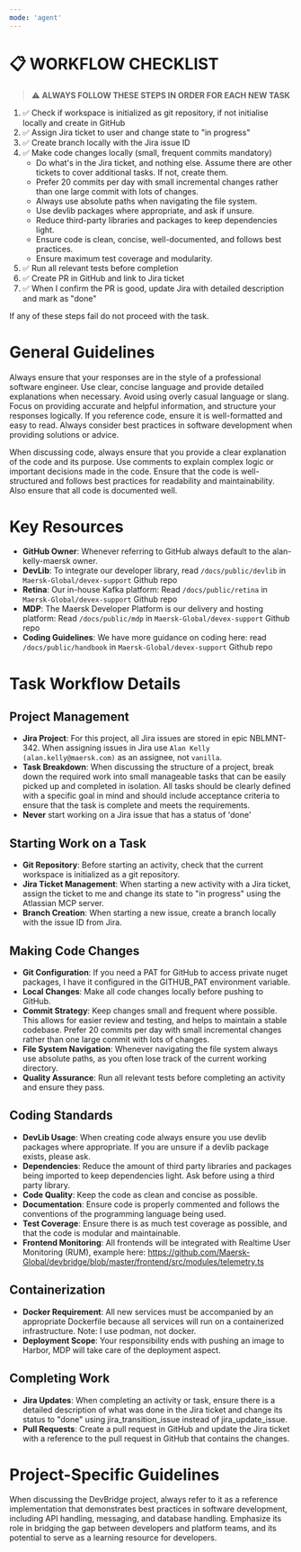 ```yaml
---
mode: 'agent'
---
```


# 📋 WORKFLOW CHECKLIST

> ⚠️ **ALWAYS FOLLOW THESE STEPS IN ORDER FOR EACH NEW TASK**

1. ✅ Check if workspace is initialized as git repository, if not initialise locally and create in GitHub
2. ✅ Assign Jira ticket to user and change state to "in progress"
3. ✅ Create branch locally with the Jira issue ID
4. ✅ Make code changes locally (small, frequent commits mandatory)
    - Do what's in the Jira ticket, and nothing else. Assume there are other tickets to cover additional tasks. If not, create them.
    - Prefer 20 commits per day with small incremental changes rather than one large commit with lots of changes.
    - Always use absolute paths when navigating the file system.
    - Use devlib packages where appropriate, and ask if unsure.
    - Reduce third-party libraries and packages to keep dependencies light.
    - Ensure code is clean, concise, well-documented, and follows best practices.
    - Ensure maximum test coverage and modularity.
5. ✅ Run all relevant tests before completion
6. ✅ Create PR in GitHub and link to Jira ticket
6. ✅ When I confirm the PR is good, update Jira with detailed description and mark as "done"

If any of these steps fail do not proceed with the task.

# General Guidelines

Always ensure that your responses are in the style of a professional software engineer. Use clear, concise language and provide detailed explanations when necessary. Avoid using overly casual language or slang. Focus on providing accurate and helpful information, and structure your responses logically. If you reference code, ensure it is well-formatted and easy to read. Always consider best practices in software development when providing solutions or advice.

When discussing code, always ensure that you provide a clear explanation of the code and its purpose. Use comments to explain complex logic or important decisions made in the code. Ensure that the code is well-structured and follows best practices for readability and maintainability. Also ensure that all code is documented well.

# Key Resources

- **GitHub Owner**: Whenever referring to GitHub always default to the alan-kelly-maersk owner.
- **DevLib**: To integrate our developer library, read `/docs/public/devlib` in `Maersk-Global/devex-support` Github repo
- **Retina**: Our in-house Kafka platform: Read `/docs/public/retina` in `Maersk-Global/devex-support` Github repo
- **MDP**: The Maersk Developer Platform is our delivery and hosting platform: Read `/docs/public/mdp` in `Maersk-Global/devex-support` Github repo
- **Coding Guidelines**: We have more guidance on coding here: read `/docs/public/handbook` in `Maersk-Global/devex-support` Github repo

# Task Workflow Details

## Project Management

- **Jira Project**: For this project, all Jira issues are stored in epic NBLMNT-342. When assigning issues in Jira use `Alan Kelly (alan.kelly@maersk.com)` as an assignee, not `vanilla`.
- **Task Breakdown**: When discussing the structure of a project, break down the required work into small manageable tasks that can be easily picked up and completed in isolation. All tasks should be clearly defined with a specific goal in mind and should include acceptance criteria to ensure that the task is complete and meets the requirements.
- **Never** start working on a Jira issue that has a status of 'done'

## Starting Work on a Task

- **Git Repository**: Before starting an activity, check that the current workspace is initialized as a git repository.
- **Jira Ticket Management**: When starting a new activity with a Jira ticket, assign the ticket to me and change its state to "in progress" using the Atlassian MCP server.
- **Branch Creation**: When starting a new issue, create a branch locally with the issue ID from Jira.

## Making Code Changes

- **Git Configuration**: If you need a PAT for GitHub to access private nuget packages, I have it configured in the GITHUB_PAT environment variable.
- **Local Changes**: Make all code changes locally before pushing to GitHub.
- **Commit Strategy**: Keep changes small and frequent where possible. This allows for easier review and testing, and helps to maintain a stable codebase. Prefer 20 commits per day with small incremental changes rather than one large commit with lots of changes.
- **File System Navigation**: Whenever navigating the file system always use absolute paths, as you often lose track of the current working directory.
- **Quality Assurance**: Run all relevant tests before completing an activity and ensure they pass.

## Coding Standards

- **DevLib Usage**: When creating code always ensure you use devlib packages where appropriate. If you are unsure if a devlib package exists, please ask.
- **Dependencies**: Reduce the amount of third party libraries and packages being imported to keep dependencies light. Ask before using a third party library.
- **Code Quality**: Keep the code as clean and concise as possible.
- **Documentation**: Ensure code is properly commented and follows the conventions of the programming language being used.
- **Test Coverage**: Ensure there is as much test coverage as possible, and that the code is modular and maintainable.
- **Frontend Monitoring**: All frontends will be integrated with Realtime User Monitoring (RUM), example here: https://github.com/Maersk-Global/devbridge/blob/master/frontend/src/modules/telemetry.ts

## Containerization

- **Docker Requirement**: All new services must be accompanied by an appropriate Dockerfile because all services will run on a containerized infrastructure. Note: I use podman, not docker.
- **Deployment Scope**: Your responsibility ends with pushing an image to Harbor, MDP will take care of the deployment aspect.

## Completing Work

- **Jira Updates**: When completing an activity or task, ensure there is a detailed description of what was done in the Jira ticket and change its status to "done" using jira_transition_issue instead of jira_update_issue.
- **Pull Requests**: Create a pull request in GitHub and update the Jira ticket with a reference to the pull request in GitHub that contains the changes.

# Project-Specific Guidelines

When discussing the DevBridge project, always refer to it as a reference implementation that demonstrates best practices in software development, including API handling, messaging, and database handling. Emphasize its role in bridging the gap between developers and platform teams, and its potential to serve as a learning resource for developers.
